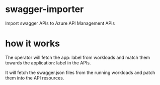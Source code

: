 # swagger-importer
Import swagger APIs to Azure API Management APIs

# how it works

The operator will fetch the app: <app-name> label from workloads and match them towards the application: <app-name> label in the APIs.

It will fetch the swagger.json files from the running workloads and patch them into the API resources.